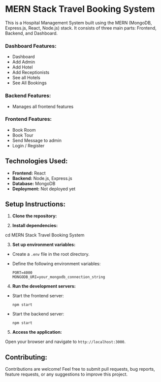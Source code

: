 # MERN Stack Travel Booking System



This is a Hospital Management System built using the MERN (MongoDB, Express.js, React, Node.js) stack. It consists of three main parts: Frontend, Backend, and Dashboard.

### Dashboard Features:
- Dashboard
- Add Admin
- Add Hotel
- Add Receptionists
- See all Hotels
- See All Bookings

### Backend Features:
- Manages all frontend features

### Frontend Features:
- Book Room
- Book Tour
- Send Message to admin
- Login / Register

## Technologies Used:

- **Frontend:** React
- **Backend:** Node.js, Express.js
- **Database:** MongoDB
- **Deployment:** Not deployed yet

## Setup Instructions:

1. **Clone the repository:**

2. **Install dependencies:**

cd MERN Stack Travel Booking System


3. **Set up environment variables:**

- Create a `.env` file in the root directory.
- Define the following environment variables:

  ```
  PORT=4000
  MONGODB_URI=your_mongodb_connection_string
  ```

4. **Run the development servers:**

- Start the frontend server:

  ```
  npm start
  ```

- Start the backend server:

  ```
  npm start
  ```

5. **Access the application:**

Open your browser and navigate to `http://localhost:3000`.

## Contributing:

Contributions are welcome! Feel free to submit pull requests, bug reports, feature requests, or any suggestions to improve this project.


